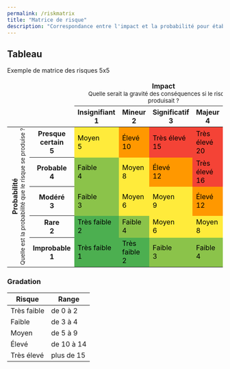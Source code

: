 ```yaml
---
permalink: /riskmatrix
title: "Matrice de risque"
description: "Correspondance entre l'impact et la probabilité pour établir un score de risque"
---
```


## Tableau

<table style="border-collapse: collapse; width: 100%;">
    Exemple de matrice des risques 5x5
  </caption>
  <thead>
    <tr>
      <td colspan="2"></td>
      <td colspan="5">
        <div style="text-align: center;">
          <span style="font-weight: bold;">Impact</span><br>
          <small>Quelle serait la gravité des conséquences si le risque se produisait ?</small>
        </div>
      </td>
    </tr>
    <tr style="text-align: center;">
      <td colspan="2"></td>
      <th>Insignifiant<br>1</th>
      <th>Mineur<br>2</th>
      <th>Significatif<br>3</th>
      <th>Majeur<br>4</th>
      <th>Sévère<br>5</th>
    </tr>
  </thead>
  <tbody>
    <tr>
      <td rowspan="5">
        <div style="writing-mode: vertical-rl; transform: rotate(180deg); text-align: center; margin: auto;">
          <span style="font-weight: bold;">Probabilité</span><br>
          <small>Quelle est la probabilité que le risque se produise ?</small>
        </div>
      </td>
      <th style="font-weight: bold;">Presque certain<br>5</th>
      <td style="background: #ffeb3b; color: black;">Moyen<br>5</td>
      <td style="background: #ff9800; color: black;">Élevé<br>10</td>
      <td style="background: #f44336; color: black;">Très élevé<br>15</td>
      <td style="background: #f44336; color: black;">Très élevé<br>20</td>
      <td style="background: #f44336; color: black;">Très élevé<br>25</td>
    </tr>
    <tr>
      <th style="font-weight: bold;">Probable<br>4</th>
      <td style="background: #8bc34a; color: black;">Faible<br>4</td>
      <td style="background: #ffeb3b; color: black;">Moyen<br>8</td>
      <td style="background: #ff9800; color: black;">Élevé<br>12</td>
      <td style="background: #f44336; color: black;">Très élevé<br>16</td>
      <td style="background: #f44336; color: black;">Très élevé<br>20</td>
    </tr>
    <tr>
      <th style="font-weight: bold;">Modéré<br>3</th>
      <td style="background: #8bc34a; color: black;">Faible<br>3</td>
      <td style="background: #ffeb3b; color: black;">Moyen<br>6</td>
      <td style="background: #ffeb3b; color: black;">Moyen<br>9</td>
      <td style="background: #ff9800; color: black;">Élevé<br>12</td>
      <td style="background: #f44336; color: black;">Très élevé<br>15</td>
    </tr>
    <tr>
      <th style="font-weight: bold;">Rare<br>2</th>
      <td style="background: #4caf50; color: black;">Très faible<br>2</td>
      <td style="background: #8bc34a; color: black;">Faible<br>4</td>
      <td style="background: #ffeb3b; color: black;">Moyen<br>6</td>
      <td style="background: #ffeb3b; color: black;">Moyen<br>8</td>
      <td style="background: #ff9800; color: black;">Élevé<br>10</td>
    </tr>
    <tr>
      <th style="font-weight: bold;">Improbable<br>1</th>
      <td style="background: #4caf50; color: black;">Très faible<br>1</td>
      <td style="background: #4caf50; color: black;">Très faible<br>2</td>
      <td style="background: #8bc34a; color: black;">Faible<br>3</td>
      <td style="background: #8bc34a; color: black;">Faible<br>4</td>
      <td style="background: #ffeb3b; color: black;">Moyen<br>5</td>
    </tr>
  </tbody>
</table>

### Gradation

Risque | Range
------ | -----
Très faible | de 0 à 2
Faible | de 3 à 4
Moyen | de 5 à 9
Élevé | de 10 à 14
Très élevé | plus de 15
